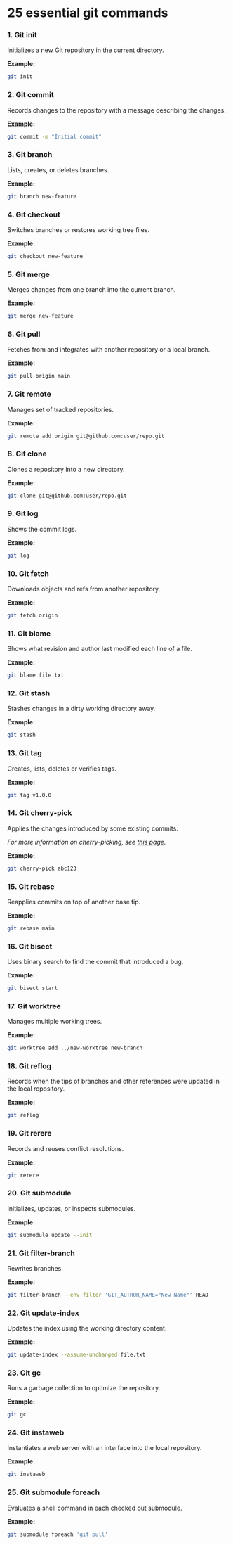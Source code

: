 # 25 essential git commands

### 1. Git init
Initializes a new Git repository in the current directory.

**Example:**
```sh
git init
```

### 2. Git commit
Records changes to the repository with a message describing the changes.

**Example:**
```sh
git commit -m "Initial commit"
```

### 3. Git branch
Lists, creates, or deletes branches.

**Example:**
```sh
git branch new-feature
```

### 4. Git checkout
Switches branches or restores working tree files.

**Example:**
```sh
git checkout new-feature
```

### 5. Git merge
Merges changes from one branch into the current branch.

**Example:**
```sh
git merge new-feature
```

### 6. Git pull
Fetches from and integrates with another repository or a local branch.

**Example:**
```sh
git pull origin main
```

### 7. Git remote
Manages set of tracked repositories.

**Example:**
```sh
git remote add origin git@github.com:user/repo.git
```

### 8. Git clone
Clones a repository into a new directory.

**Example:**
```sh
git clone git@github.com:user/repo.git
```

### 9. Git log
Shows the commit logs.

**Example:**
```sh
git log
```

### 10. Git fetch
Downloads objects and refs from another repository.

**Example:**
```sh
git fetch origin
```

### 11. Git blame
Shows what revision and author last modified each line of a file.

**Example:**
```sh
git blame file.txt
```

### 12. Git stash
Stashes changes in a dirty working directory away.

**Example:**
```sh
git stash
```

### 13. Git tag
Creates, lists, deletes or verifies tags.

**Example:**
```sh
git tag v1.0.0
```

### 14. Git cherry-pick
Applies the changes introduced by some existing commits.

*For more information on cherry-picking, see [this page](Git-Cherry-picking.md).*

**Example:**
```sh
git cherry-pick abc123
```

### 15. Git rebase
Reapplies commits on top of another base tip.

**Example:**
```sh
git rebase main
```

### 16. Git bisect
Uses binary search to find the commit that introduced a bug.

**Example:**
```sh
git bisect start
```

### 17. Git worktree
Manages multiple working trees.

**Example:**
```sh
git worktree add ../new-worktree new-branch
```

### 18. Git reflog
Records when the tips of branches and other references were updated in the local repository.

**Example:**
```sh
git reflog
```

### 19. Git rerere
Records and reuses conflict resolutions.

**Example:**
```sh
git rerere
```

### 20. Git submodule
Initializes, updates, or inspects submodules.

**Example:**
```sh
git submodule update --init
```

### 21. Git filter-branch
Rewrites branches.

**Example:**
```sh
git filter-branch --env-filter 'GIT_AUTHOR_NAME="New Name"' HEAD
```

### 22. Git update-index
Updates the index using the working directory content.

**Example:**
```sh
git update-index --assume-unchanged file.txt
```

### 23. Git gc
Runs a garbage collection to optimize the repository.

**Example:**
```sh
git gc
```

### 24. Git instaweb
Instantiates a web server with an interface into the local repository.

**Example:**
```sh
git instaweb
```

### 25. Git submodule foreach
Evaluates a shell command in each checked out submodule.

**Example:**
```sh
git submodule foreach 'git pull'
```